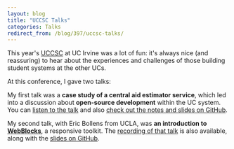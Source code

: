 ```yaml
---
layout: blog
title: "UCCSC Talks"
categories: Talks
redirect_from: /blog/397/uccsc-talks/
---
```


This year's [UCCSC](https://uccsc.uci.edu/) at UC Irvine was a lot of fun: it's always nice (and reassuring) to hear about the experiences and challenges of those building student systems at the other UCs.

At this conference, I gave two talks:

My first talk was a **case study of a central aid estimator service**, which led into a discussion about **open-source development** within the UC system. You can [listen to the talk](http://replay.uci.edu/clients/uccsc/SB01S_-_Let's_Share_-_A_Financial_Aid_Case_Study_-_MP4_with_Smart_Player_(Large)_-_20130806_09.34.45AM.html) and also [check out the notes and slides on GitHub](https://github.com/loganfranken/presentations/tree/master/lets-share-a-financial-aid-case-study).

My second talk, with Eric Bollens from UCLA, was **an introduction to [WebBlocks](https://github.com/ucla/WebBlocks)**, a responsive toolkit. The [recording of that talk](http://replay.uci.edu/clients/uccsc/LA13.html) is also available, along with the [slides on GitHub](http://ebollens.github.io/WebBlocks-presentations/introduction/).
